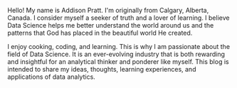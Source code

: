 Hello! My name is Addison Pratt. I'm originally from Calgary, Alberta, Canada. I consider myself a seeker of truth and a lover of learning. I believe Data Science helps me better understand the world around us and the patterns that God has placed in the beautiful world He created.

I enjoy cooking, coding, and learning. This is why I am passionate about the field of Data Science. It is an ever-evolving industry that is both rewarding and insightful for an analytical thinker and ponderer like myself. This blog is intended to share my ideas, thoughts, learning experiences, and applications of data analytics.